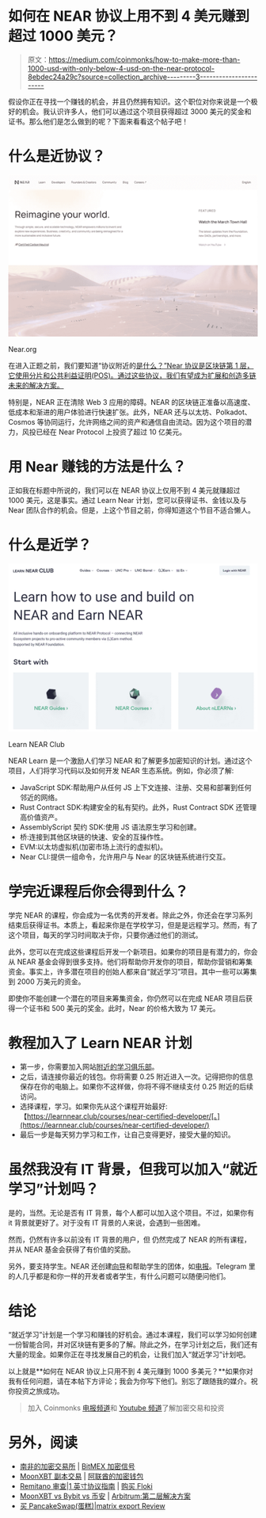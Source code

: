 # 如何在 NEAR 协议上用不到 4 美元赚到超过 1000 美元？

> 原文：<https://medium.com/coinmonks/how-to-make-more-than-1000-usd-with-only-below-4-usd-on-the-near-protocol-8ebdec24a29c?source=collection_archive---------3----------------------->

假设你正在寻找一个赚钱的机会，并且仍然拥有知识。这个职位对你来说是一个极好的机会。我认识许多人，他们可以通过这个项目获得超过 3000 美元的奖金和证书。那么他们是怎么做到的呢？下面来看看这个帖子吧！

# 什么是近协议？

![](img/b4c5b45088af581c1b01d75905e7554a.png)

Near.org

在进入正题之前，我们要知道“协议附近的[是什么？”Near 协议是区块链第 1 层，它使用分片和公共利益证明(POS)。通过这些协议，我们有望成为扩展和创造多链未来的解决方案。](https://near.org/)

特别是，NEAR 正在清除 Web 3 应用的障碍。NEAR 的区块链正准备以高速度、低成本和渐进的用户体验进行快速扩张。此外，NEAR 还与以太坊、Polkadot、Cosmos 等协同运行，允许网络之间的资产和通信自由流动。因为这个项目的潜力，风投已经在 Near Protocol 上投资了超过 10 亿美元。

# 用 Near 赚钱的方法是什么？

正如我在标题中所说的，我们可以在 NEAR 协议上仅用不到 4 美元就赚超过 1000 美元，这是事实。通过 Learn Near 计划，您可以获得证书、金钱以及与 Near 团队合作的机会。但是，上这个节目之前，你得知道这个节目不适合懒人。

# 什么是近学？

![](img/8b9b7bf887b1d76be8f6476669f98428.png)

Learn NEAR Club

NEAR Learn 是一个激励人们学习 NEAR 和了解更多加密知识的计划。通过这个项目，人们将学习代码以及如何开发 NEAR 生态系统。例如，你必须了解:

*   JavaScript SDK:帮助用户从任何 JS 上下文连接、注册、交易和部署到任何邻近的网络。
*   Rust Contract SDK:构建安全的私有契约。此外，Rust Contract SDK 还管理高价值资产。
*   AssemblyScript 契约 SDK:使用 JS 语法原生学习和创建。
*   桥:连接到其他区块链的快速、安全的互操作性。
*   EVM:以太坊虚拟机(加密市场上流行的虚拟机)。
*   Near CLI:提供一组命令，允许用户与 Near 的区块链系统进行交互。

# 学完近课程后你会得到什么？

学完 NEAR 的课程，你会成为一名优秀的开发者。除此之外，你还会在学习系列结束后获得证书。本质上，看起来你是在学校学习，但是是远程学习。然而，有了这个项目，每天的学习时间取决于你，只要你通过他们的测试。

此外，您可以在完成这些课程后开发一个新项目。如果你的项目是有潜力的，你会从 NEAR 基金会得到很多支持。他们将帮助你开发你的项目，帮助你营销和筹集资金。事实上，许多潜在项目的创始人都来自“就近学习”项目。其中一些可以筹集到 2000 万美元的资金。

即使你不能创建一个潜在的项目来筹集资金，你仍然可以在完成 NEAR 项目后获得一个证书和 500 美元的奖金。此时，Near 的价格大致为 17 美元。

# 教程加入了 Learn NEAR 计划

*   第一步，你需要加入网站[附近的学习俱乐部](https://learnnear.club/)。
*   之后，请连接你最近的钱包。你将需要 0.25 附近进入一次。记得把你的信息保存在你的电脑上。如果你不这样做，你将不得不继续支付 0.25 附近的后续访问。
*   选择课程，学习。如果你先从这个课程开始最好:【https://learnnear.club/courses/near-certified-developer/[。](https://learnnear.club/courses/near-certified-developer/)
*   最后一步是每天努力学习和工作，让自己变得更好，接受大量的知识。

# 虽然我没有 IT 背景，但我可以加入“就近学习”计划吗？

是的，当然。无论是否有 IT 背景，每个人都可以加入这个项目。不过，如果你有 it 背景就更好了。对于没有 IT 背景的人来说，会遇到一些困难。

然而，仍然有许多以前没有 IT 背景的用户，但
仍然完成了 NEAR 的所有课程，并从 NEAR 基金会获得了有价值的奖励。

另外，要支持学生。NEAR 还创建[向导](https://learnnear.club/guides/)和帮助学生的团体，如[电报](https://t.me/neardev)。Telegram 里的人几乎都是和你一样的开发者或者学生，有什么问题可以随便问他们。

# 结论

“就近学习”计划是一个学习和赚钱的好机会。通过本课程，我们可以学习如何创建一份智能合同，并对区块链有更多的了解。除此之外，在学习计划之后，我们还有大量的现金。如果你正在寻找发展自己的机会，让我们加入“就近学习”计划吧。

以上就是**如何在 NEAR 协议上只用不到 4 美元赚到 1000 多美元？**如果你对我有任何问题，请在本帖下方评论；我会为你写下他们。别忘了跟随我的媒介。祝你投资之旅成功。

> 加入 Coinmonks [电报频道](https://t.me/coincodecap)和 [Youtube 频道](https://www.youtube.com/c/coinmonks/videos)了解加密交易和投资

# 另外，阅读

*   [南非的加密交易所](https://coincodecap.com/crypto-exchanges-in-south-africa) | [BitMEX 加密信号](https://coincodecap.com/bitmex-crypto-signals)
*   [MoonXBT 副本交易](https://coincodecap.com/moonxbt-copy-trading) | [阿联酋的加密钱包](https://coincodecap.com/crypto-wallets-in-uae)
*   [Remitano 审查](https://coincodecap.com/remitano-review)|[1 英寸协议指南](https://coincodecap.com/1inch) | [购买 Floki](https://coincodecap.com/buy-floki-inu-token)
*   [MoonXBT vs Bybit vs 币安](https://coincodecap.com/bybit-binance-moonxbt) | [Arbitrum:第二层解决方案](https://coincodecap.com/arbitrum)
*   [买 PancakeSwap(蛋糕)](https://coincodecap.com/buy-pancakeswap)|[matrix export Review](https://coincodecap.com/matrixport-review)